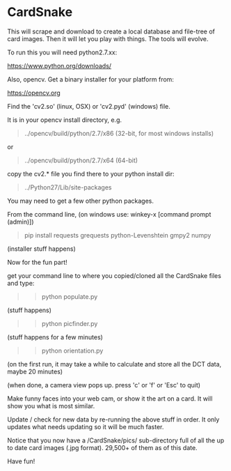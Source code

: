 # CardSnake
This will scrape and download to create a local database and file-tree of card images.
Then it will let you play with things. The tools will evolve.

To run this you will need python2.7.xx:

https://www.python.org/downloads/

Also, opencv. Get a binary installer for your platform from:

https://opencv.org

Find the 'cv2.so' (linux, OSX) or 'cv2.pyd' (windows) file.

It is in your opencv install directory, e.g.

> ../opencv/build/python/2.7/x86  (32-bit, for most windows installs)

or

> ../opencv/build/python/2.7/x64    (64-bit)

copy the cv2.* file you find there to your python install dir:

> ../Python27/Lib/site-packages

You may need to get a few other python packages.

From the command line, (on windows use: winkey-x [command prompt (admin)])

>pip install requests grequests python-Levenshtein gmpy2 numpy

(installer stuff happens)

Now for the fun part!

get your command line to where you copied/cloned all the CardSnake files and type:

>> python populate.py

(stuff happens)

>> python picfinder.py

(stuff happens for a few minutes)

>> python orientation.py

(on the first run, it may take a while to calculate and store all the DCT data, maybe 20 minutes)

(when done, a camera view pops up. press 'c' or 'f' or 'Esc' to quit) 

Make funny faces into your web cam, or show it the art on a card. It will show you what is most similar.

Update / check for new data by re-running the above stuff in order. 
It only updates what needs updating so it will be much faster.

Notice that you now have a /CardSnake/pics/ sub-directory full of all the up to date card images (.jpg format). 
29,500+ of them as of this date.

Have fun!